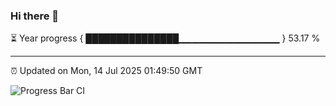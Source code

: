 ### Hi there 👋

⏳ Year progress { ███████████████▁▁▁▁▁▁▁▁▁▁▁▁▁▁▁ } 53.17 %

---

⏰ Updated on Mon, 14 Jul 2025 01:49:50 GMT

![Progress Bar CI](https://github.com/liununu/liununu/workflows/Progress%20Bar%20CI/badge.svg)
